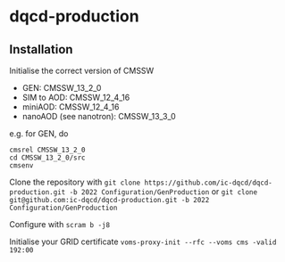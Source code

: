 # dqcd-production

## Installation

Initialise the correct version of CMSSW
- GEN: CMSSW_13_2_0
- SIM to AOD: CMSSW_12_4_16
- miniAOD: CMSSW_12_4_16
- nanoAOD (see nanotron): CMSSW_13_3_0

e.g. for GEN, do

```
cmsrel CMSSW_13_2_0
cd CMSSW_13_2_0/src
cmsenv
````

Clone the repository with
`git clone https://github.com/ic-dqcd/dqcd-production.git -b 2022 Configuration/GenProduction`
or
`git clone git@github.com:ic-dqcd/dqcd-production.git -b 2022 Configuration/GenProduction`


Configure with
`scram b -j8`


Initialise your GRID certificate
`voms-proxy-init --rfc --voms cms -valid 192:00`
